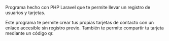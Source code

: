 Programa hecho con PHP Laravel que te permite llevar un registro de usuarios y tarjetas.

Este programa te permite crear tus propias tarjetas de contacto con un enlace accesible sin registro previo. También te permite compartir tu tarjeta mediante un código qr.
